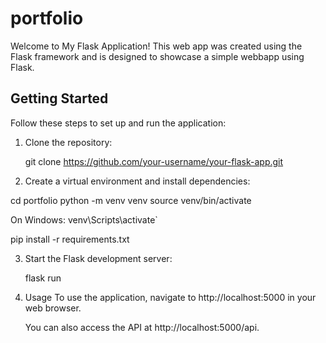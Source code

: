# portfolio

Welcome to My Flask Application! This web app was created using the Flask framework and is designed to showcase a simple webbapp using Flask.
## Getting Started

Follow these steps to set up and run the application:

1. Clone the repository:
   
   git clone https://github.com/your-username/your-flask-app.git

2. Create a virtual environment and install dependencies:
   
  cd portfolio
  python -m venv venv
  source venv/bin/activate 
  
   On Windows: venv\Scripts\activate`
  
  pip install -r requirements.txt

3. Start the Flask development server:
   
   flask run

4. Usage
     To use the application, navigate to http://localhost:5000 in your web browser.

     You can also access the API at http://localhost:5000/api.
